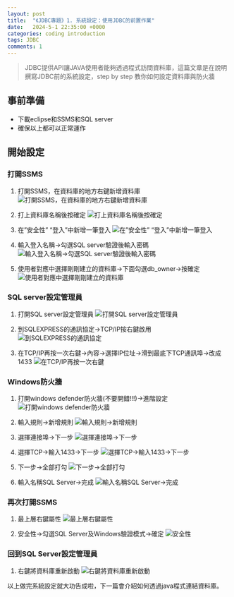 ```yaml
---
layout: post
title:  "《JDBC專題》1. 系統設定：使用JDBC的前置作業"
date:   2024-5-1 22:35:00 +0000
categories: coding introduction
tags: JDBC
comments: 1
---
```

>JDBC提供API讓JAVA使用者能夠透過程式訪問資料庫，這篇文章是在說明撰寫JDBC前的系統設定，step by step 教你如何設定資料庫與防火牆

## 事前準備

* 下載eclipse和SSMS和SQL server
* 確保以上都可以正常運作

## 開始設定

### 打開SSMS

1. 打開SSMS，在資料庫的地方右鍵新增資料庫
![打開SSMS，在資料庫的地方右鍵新增資料庫](https://github.com/TcwSunny/TcwSunny.github.io/blob/main/assets/res/2024-05-01-jdbc-setting-res/image.png?raw=true)

2. 打上資料庫名稱後按確定
![打上資料庫名稱後按確定](https://github.com/TcwSunny/TcwSunny.github.io/blob/main/assets/res/2024-05-01-jdbc-setting-res/image-1.png?raw=true)

3. 在”安全性” “登入”中新增一筆登入
![在”安全性” “登入”中新增一筆登入](https://github.com/TcwSunny/TcwSunny.github.io/blob/main/assets/res/2024-05-01-jdbc-setting-res/image-2.png?raw=true)

4. 輸入登入名稱->勾選SQL server驗證後輸入密碼
![輸入登入名稱->勾選SQL server驗證後輸入密碼](https://github.com/TcwSunny/TcwSunny.github.io/blob/main/assets/res/2024-05-01-jdbc-setting-res/image-3.png?raw=true)

5. 使用者對應中選擇剛剛建立的資料庫->下面勾選db_owner->按確定
![使用者對應中選擇剛剛建立的資料庫](..\assets\res\2024-05-01-jdbc-setting-res\image-4.png?raw=true)

### SQL server設定管理員

1. 打開SQL server設定管理員
![打開SQL server設定管理員](..\assets\res\2024-05-01-jdbc-setting-res\image-5.png?raw=true)

2. 到SQLEXPRESS的通訊協定->TCP/IP按右鍵啟用
![到SQLEXPRESS的通訊協定](..\assets\res\2024-05-01-jdbc-setting-res\image-6.png?raw=true)

3. 在TCP/IP再按一次右鍵->內容->選擇IP位址->滑到最底下TCP通訊埠->改成1433
![在TCP/IP再按一次右鍵](..\assets\res\2024-05-01-jdbc-setting-res\image-7.png?raw=true)

### Windows防火牆

1. 打開windows defender防火牆(不要開錯!!!)->進階設定
![打開windows defender防火牆](..\assets\res\2024-05-01-jdbc-setting-res\image-8.png?raw=true)

2. 輸入規則->新增規則
![輸入規則->新增規則](..\assets\res\2024-05-01-jdbc-setting-res\image-9.png?raw=true)

3. 選擇連接埠->下一步
![選擇連接埠->下一步](..\assets\res\2024-05-01-jdbc-setting-res\image-10.png?raw=true)

4. 選擇TCP->輸入1433->下一步
![選擇TCP->輸入1433->下一步](..\assets\res\2024-05-01-jdbc-setting-res\image-11.png?raw=true)

5. 下一步->全部打勾
![下一步->全部打勾](..\assets\res\2024-05-01-jdbc-setting-res\image-12.png?raw=true)

6. 輸入名稱SQL Server->完成
![輸入名稱SQL Server->完成](..\assets\res\2024-05-01-jdbc-setting-res\image-13.png?raw=true)

### 再次打開SSMS

1. 最上層右鍵屬性
![最上層右鍵屬性](..\assets\res\2024-05-01-jdbc-setting-res\image-14.png?raw=true)

2. 安全性->勾選SQL Server及Windows驗證模式->確定
![安全性](..\assets\res\2024-05-01-jdbc-setting-res\image-15.png?raw=true)

### 回到SQL Server設定管理員

1. 右鍵將資料庫重新啟動
![右鍵將資料庫重新啟動](..\assets\res\2024-05-01-jdbc-setting-res\image-16.png?raw=true)

以上做完系統設定就大功告成啦，下一篇會介紹如何透過java程式連結資料庫。
